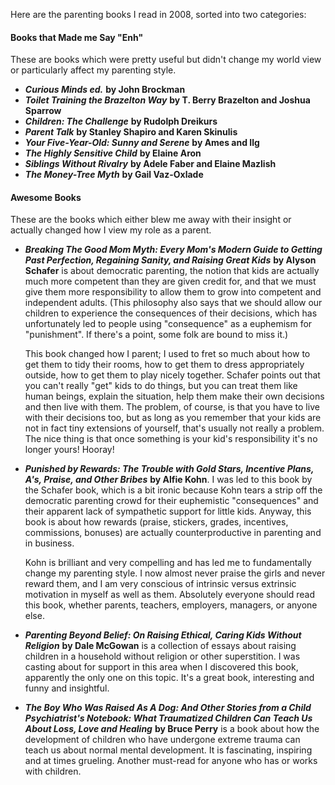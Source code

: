 <!--
.. title: Parenting Books Read in 2008
.. date: 2008-12-23 17:28:29
.. author: Amy Brown
-->

Here are the parenting books I read in 2008, sorted
into two categories:

<h4>Books that Made me Say "Enh"</h4>

These are books which were pretty useful but didn't
change my world view or particularly affect my 
parenting style.

- ***Curious Minds ed.*** __by John Brockman__
- ***Toilet Training the Brazelton Way*** __by T. Berry 
Brazelton and Joshua Sparrow__
- ***Children: The Challenge*** __by Rudolph Dreikurs__
- ***Parent Talk*** __by Stanley Shapiro and Karen Skinulis__
- ***Your Five-Year-Old: Sunny and Serene*** __by Ames and Ilg__
- ***The Highly Sensitive Child*** __by Elaine Aron__
- ***Siblings Without Rivalry*** __by Adele Faber and Elaine Mazlish__
- ***The Money-Tree Myth*** __by Gail Vaz-Oxlade__

<h4>Awesome Books</h4>

These are the books which either blew me away with their
insight or actually changed how I view my role
as a parent.

- ***Breaking The Good Mom Myth: Every Mom's Modern Guide to Getting Past Perfection, Regaining Sanity, and Raising Great Kids*** __by Alyson Schafer__ is
about democratic parenting, the notion that kids are actually
much more competent than they are given credit for, and that
we must give them more responsibility to allow them to grow
into competent and independent adults.  (This philosophy
also says that we should allow our children to experience
the consequences of their decisions, which has unfortunately
led to people using "consequence" as a euphemism for 
"punishment".  If there's a point, some folk are bound to
miss it.)  

    This book changed how I parent; I used to fret
so much about how to get them to tidy their rooms,
how to get them to dress appropriately outside, how to 
get them to play nicely together.  Schafer points out
that you can't really "get" kids to do things, but you
can treat them like human beings, explain the situation,
help them make their own decisions and then live with 
them.  The problem, of course, is that you have to live
with their decisions too, but as long as you remember that
your kids are not in fact tiny extensions of yourself, 
that's usually not really a problem.  The nice thing is
that once something is your kid's responsibility it's
no longer yours!  Hooray!
- ***Punished by Rewards: The Trouble with Gold Stars, Incentive Plans, A's, Praise, and Other Bribes*** __by Alfie Kohn__.  I was
led to this book by the Schafer book, which is a bit
ironic because Kohn tears a strip off the democratic parenting
crowd for their euphemistic "consequences" and their
apparent lack of sympathetic support for little kids.
Anyway, this book is about how rewards (praise, stickers,
grades, incentives, commissions, bonuses) are actually
counterproductive in parenting and in business.  

    Kohn is brilliant and very compelling and has
led me to fundamentally change my parenting style.
I now almost never praise the girls and never reward them,
and I am very conscious of intrinsic versus extrinsic
motivation in myself as well as them.  Absolutely everyone
should read this book, whether parents, teachers, employers,
managers, or anyone else.
- ***Parenting Beyond Belief: On Raising Ethical, Caring Kids Without Religion*** __by Dale McGowan__ is a
collection of essays about raising children in a household
without religion or other superstition.  I was casting about
for support in this area when I discovered this book, apparently
the only one on this topic.  It's a great book, interesting
and funny and insightful.
- ***The Boy Who Was Raised As A Dog: And Other Stories from a Child Psychiatrist's Notebook: What Traumatized Children Can Teach Us About Loss, Love and Healing*** __by Bruce Perry__ is
a book about how the development of children who have undergone 
extreme trauma can teach us about normal mental development.
It is fascinating, inspiring and at times grueling.  Another
must-read for anyone who has or works with children.


